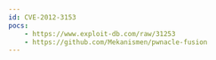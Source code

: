 ```yaml
---
id: CVE-2012-3153
pocs:
    - https://www.exploit-db.com/raw/31253
    - https://github.com/Mekanismen/pwnacle-fusion
---
```

